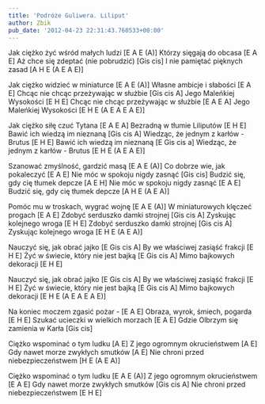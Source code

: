 ```yaml
---
title: 'Podróże Guliwera. Liliput'
author: Zbik
pub_date: '2012-04-23 22:31:43.760533+00:00'
---
```


Jak ciężko żyć wśród małych ludzi [E A E (A)]
Którzy sięgają do obcasa [E A E]
Aż chce się zdeptać (nie pobrudzić) [Gis cis]
I nie pamiętać pięknych zasad [A H E (A E A E)]

Jak ciężko widzieć w miniaturce [E A E (A)]
Własne ambicje i słabości [E A E]
Chcąc nie chcąc przeżywając w służbie [Gis cis A]
Jego Maleńkiej Wysokości [E H E]
Chcąc nie chcąc przeżywając w służbie [E A E A]
Jego Maleńkiej Wysokości [E H E (A E A E A E)]

Jak ciężko siłę czuć Tytana [E A E A]
Bezradną w tłumie Liliputów [E H E]
Bawić ich wiedzą im nieznaną [Gis cis A]
Wiedząc, że jednym z karłów - Brutus [E H E]
Bawić ich wiedzą im nieznaną [E Gis cis a]
Wiedząc, że jednym z karłów - Brutus [E H E (A E A E)]

Szanować zmyślność, gardzić masą [E A E (A)]
Co dobrze wie, jak pokaleczyć [E A E]
Nie móc w spokoju nigdy zasnąć [Gis cis]
Budzić się, gdy cię tłumek depcze [A E H]
Nie móc w spokoju nigdy zasnąć [E A E]
Budzić się, gdy cię tłumek depcze [A H E (A E A)]

Pomóc mu w troskach, wygrać wojnę [E A E (A)]
W miniaturowych klęczeć progach [E A E]
Zdobyć serduszko damki strojnej [Gis cis A]
Zyskując kolejnego wroga [E H E]
Zdobyć serduszko damki strojnej [Gis cis A]
Zyskując kolejnego wroga [E H E (A E A)]

Nauczyć się, jak obrać jajko [E Gis cis A]
By we właściwej zasiąść frakcji [E H E]
Żyć w świecie, który nie jest bajką [E Gis cis A]
Mimo bajkowych dekoracji [E H E]

Nauczyć się, jak obrać jajko [E Gis cis A]
By we właściwej zasiąść frakcji [E H E]
Żyć w świecie, który nie jest bajką [E Gis cis A]
Mimo bajkowych dekoracji [E H E (A E A E A E)]

Na koniec moczem zgasić pożar - [E A E]
Obraza, wyrok, śmiech, pogarda [E H E]
Szukać ucieczki w wielkich morzach [E A E]
Gdzie Olbrzym się zamienia w Karła [Gis cis]

Ciężko wspominać o tym ludku [A E]
Z jego ogromnym okrucieństwem [A E]
Gdy nawet morze zwykłych smutków [A E]
Nie chroni przed niebezpieczeństwem [H E (A E A)]

Ciężko wspominać o tym ludku [E A E (A)]
Z jego ogromnym okrucieństwem [E A E]
Gdy nawet morze zwykłych smutków [Gis cis A]
Nie chroni przed niebezpieczeństwem [E H E]